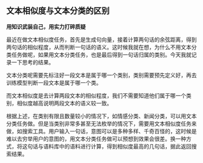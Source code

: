 ## 文本相似度与文本分类的区别

**用知识武装自己，用实力打碎质疑**


最近在做文本相似度任务，首先是生成句向量，接着计算两句话的余弦距离，得到两句话的相似程度，从而判断一句话的语义。这时候我就在想，为什么不用文本分类任务做呢，如果用文本分类任务，也是最后得到一句话归属的类别。今天我就记录一下思考的结果。

文本分类呢需要先标注好一段文本是属于哪一个类别，类别需要预先定义好，再去训练模型判断一段文本是属于哪一个类。

而文本相似度是去计算两段文本的相似程度，我们不需要知道他们属于哪一个类别，相似度越高说明两段文本的语义较一致。

根据上述，在类别有限且数量较小的情况下，如情感分类、新闻分类，可以用文本分类任务做。但是当类别非常多甚至无法枚举的情况下，需要用文本相似度任务来做，如搜索工具。用户输入一句话，意图可以是多种多样、千奇百怪的，这时候是难以去穷举用户的意图的，用文本分类任务做可以预想到效果会很差。换一种方式，将这句话与语料库中的语料进行计算，得到相似度最高的几句话，据此返回搜索结果。
